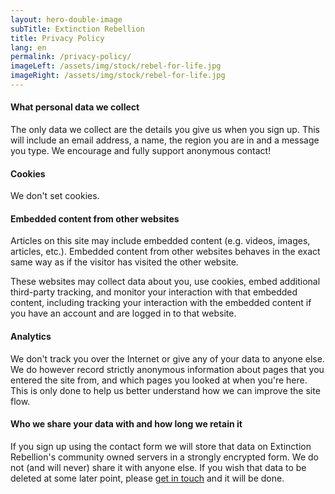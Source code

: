 ```yaml
---
layout: hero-double-image
subTitle: Extinction Rebellion
title: Privacy Policy
lang: en
permalink: /privacy-policy/
imageLeft: /assets/img/stock/rebel-for-life.jpg
imageRight: /assets/img/stock/rebel-for-life.jpg
---
```


#### What personal data we collect

The only data we collect are the details you give us when you sign up. This will include an email address, a name, the region you are in and a message you type. We encourage and fully support anonymous contact!

#### Cookies

We don't set cookies.

#### Embedded content from other websites

Articles on this site may include embedded content (e.g.
videos, images, articles, etc.). Embedded content from other websites behaves in
the exact same way as if the visitor has visited the other website.

These websites may collect data about you, use cookies, embed additional
third-party tracking, and monitor your interaction with that embedded content,
including tracking your interaction with the embedded content if you have an
account and are logged in to that website.

#### Analytics

We don't track you over the Internet or give any of your data to anyone else. We do however record strictly anonymous information about pages that you entered the site from, and which pages you looked at when you're here. This is only done to help us better understand how we can improve the site flow.

#### Who we share your data with and how long we retain it

If you sign up using the contact form we will store that data on Extinction Rebellion's community owned servers in a strongly encrypted form. We do not (and will never) share it with anyone else. If you wish that data to be deleted at some later point, please [get in touch](/contact-us/) and it will be done.
